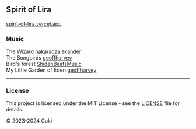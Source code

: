 ## Spirit of Lira

[spirit-of-lira.vercel.app](https://spirit-of-lira.vercel.app/)

### Music

The Wizard [nakaradaalexander](https://pixabay.com/users/nakaradaalexander-7260388/)<br>
The Songbirds [geoffharvey](https://pixabay.com/users/geoffharvey-9096471/)<br>
Bird's forest [ShidenBeatsMusic](https://pixabay.com/users/shidenbeatsmusic-25676252/)<br>
My Little Garden of Eden [geoffharvey](https://pixabay.com/users/geoffharvey-9096471/)<br>

---

### License

This project is licensed under the MIT License - see the [LICENSE](LICENSE) file for details.

© 2023-2024 Guki
